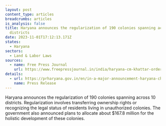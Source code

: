 ```yaml
---
layout: post
content_type: articles
breadcrumbs: articles
is_analysis: false
title: Haryana announces the regularization of 190 colonies spanning across 10
  districts
date: 2023-11-01T17:12:13.171Z
states:
  - Haryana
sectors:
  - Land & Labor Laws
sources:
  - name: Free Press Journal
    url: https://www.freepressjournal.in/india/haryana-cm-khattar-orders-190-more-colonies-regularisation-across-10-districts
details:
  - url: https://prharyana.gov.in/en/in-a-major-announcement-haryana-chief-minister-sh-manohar-lal-has-declared-the-regularization-of
    name: Press Release
---
```

Haryana announces the regularization of 190 colonies spanning across 10 districts. Regularization involves transferring ownership rights or recognizing the legal status of residents living in unauthorized colonies. The government also announced plans to allocate about $167.8 million for the holistic development of these colonies.